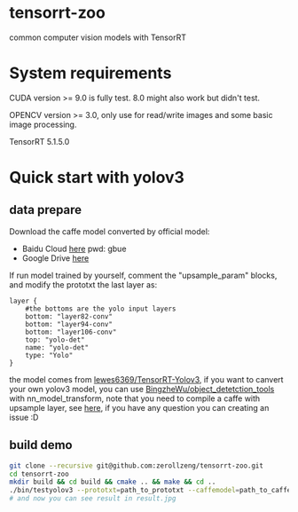 # tensorrt-zoo
common computer vision models with TensorRT

# System requirements
CUDA version >= 9.0 is fully test. 8.0 might also work but didn't test.

OPENCV version >= 3.0, only use for read/write images and some basic image processing.

TensorRT 5.1.5.0

# Quick start with yolov3
## data prepare

Download the caffe model converted by official model:

+ Baidu Cloud [here](https://pan.baidu.com/s/1VBqEmUPN33XrAol3ScrVQA) pwd: gbue
+ Google Drive [here](https://drive.google.com/open?id=18OxNcRrDrCUmoAMgngJlhEglQ1Hqk_NJ)


If run model trained by yourself, comment the "upsample_param" blocks, and modify the prototxt the last layer as:
```
layer {
    #the bottoms are the yolo input layers
    bottom: "layer82-conv"
    bottom: "layer94-conv"
    bottom: "layer106-conv"
    top: "yolo-det"
    name: "yolo-det"
    type: "Yolo"
}
```
the model comes from [lewes6369/TensorRT-Yolov3](https://github.com/lewes6369/TensorRT-Yolov3), if you want to canvert your own yolov3 model, you can use [BingzheWu/object_detetction_tools](https://github.com/BingzheWu/object_detetction_tools) with nn_model_transform, note that you need to compile a caffe with upsample layer, see [here](https://github.com/BVLC/caffe/pull/6384), if you have any question you can creating an issue :D

## build demo

```bash
git clone --recursive git@github.com:zerollzeng/tensorrt-zoo.git
cd tensorrt-zoo
mkdir build && cd build && cmake .. && make && cd ..
./bin/testyolov3 --prototxt=path_to_prototxt --caffemodel=path_to_caffemodel --save_engine=save_engine_name --input=test.jpg
# and now you can see result in result.jpg
```


